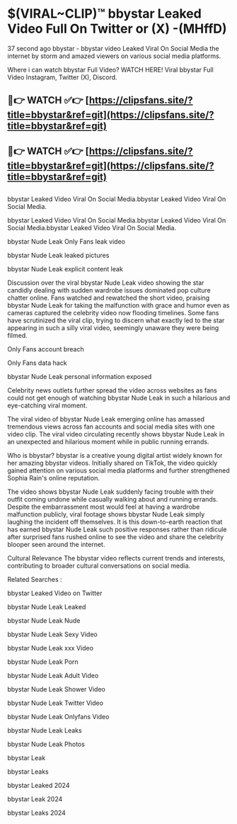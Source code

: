 # $(VIRAL~CLIP)™ bbystar Leaked Video Full On Twitter or (X) -(MHffD)
37 second ago bbystar - bbystar video Leaked Viral On Social Media the internet by storm and amazed viewers on various social media platforms.

Where i can watch bbystar Full Video? WATCH HERE! Viral bbystar Full Video Instagram, Twitter (X), Discord.

## 🔴👉 WATCH ✅👉 [https://clipsfans.site/?title=bbystar&ref=git](https://clipsfans.site/?title=bbystar&ref=git)
## 🔴👉 WATCH ✅👉 [https://clipsfans.site/?title=bbystar&ref=git](https://clipsfans.site/?title=bbystar&ref=git)
##
bbystar Leaked Video Viral On Social Media.bbystar Leaked Video Viral On Social Media.

bbystar Leaked Video Viral On Social Media.bbystar Leaked Video Viral On Social Media.bbystar Leaked Video Viral On Social Media.

bbystar Nude Leak Only Fans leak video

bbystar Nude Leak leaked pictures

bbystar Nude Leak explicit content leak

Discussion over the viral bbystar Nude Leak video showing the star candidly dealing with sudden wardrobe issues dominated pop culture chatter online. Fans watched and rewatched the short video, praising bbystar Nude Leak for taking the malfunction with grace and humor even as cameras captured the celebrity video now flooding timelines. Some fans have scrutinized the viral clip, trying to discern what exactly led to the star appearing in such a silly viral video, seemingly unaware they were being filmed.


Only Fans account breach

Only Fans data hack

bbystar Nude Leak personal information exposed

Celebrity news outlets further spread the video across websites as fans could not get enough of watching bbystar Nude Leak in such a hilarious and eye-catching viral moment.


The viral video of bbystar Nude Leak emerging online has amassed tremendous views across fan accounts and social media sites with one video clip. The viral video circulating recently shows bbystar Nude Leak in an unexpected and hilarious moment while in public running errands.


Who is bbystar? bbystar is a creative young digital artist widely known for her amazing bbystar videos. Initially shared on TikTok, the video quickly gained attention on various social media platforms and further strengthened Sophia Rain's online reputation.

The video shows bbystar Nude Leak suddenly facing trouble with their outfit coming undone while casually walking about and running errands. Despite the embarrassment most would feel at having a wardrobe malfunction publicly, viral footage shows bbystar Nude Leak simply laughing the incident off themselves. It is this down-to-earth reaction that has earned bbystar Nude Leak such positive responses rather than ridicule after surprised fans rushed online to see the video and share the celebrity blooper seen around the internet.

Cultural Relevance The bbystar video reflects current trends and interests, contributing to broader cultural conversations on social media.

Related Searches :

bbystar Leaked Video on Twitter

bbystar Nude Leak Leaked

bbystar Nude Leak Nude

bbystar Nude Leak Sexy Video

bbystar Nude Leak xxx Video

bbystar Nude Leak Porn

bbystar Nude Leak Adult Video

bbystar Nude Leak Shower Video

bbystar Nude Leak Twitter Video

bbystar Nude Leak Onlyfans Video

bbystar Nude Leak Leaks

bbystar Nude Leak Photos

bbystar Leak

bbystar Leaks

bbystar Leaked 2024

bbystar Leak 2024

bbystar Leaks 2024
